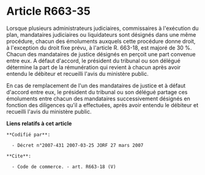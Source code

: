 # Article R663-35

Lorsque plusieurs administrateurs judiciaires, commissaires à l'exécution du plan, mandataires judiciaires ou liquidateurs
sont désignés dans une même procédure, chacun des émoluments auxquels cette procédure donne droit, à l'exception du droit
fixe prévu, à l'article R. 663-18, est majoré de 30 %. Chacun des mandataires de justice désignés en perçoit une part
convenue entre eux. A défaut d'accord, le président du tribunal ou son délégué détermine la part de la rémunération qui
revient à chacun après avoir entendu le débiteur et recueilli l'avis du ministère public.

En cas de remplacement de l'un des mandataires de justice et à défaut d'accord entre eux, le président du tribunal ou son
délégué partage ces émoluments entre chacun des mandataires successivement désignés en fonction des diligences qu'il a
effectuées, après avoir entendu le débiteur et recueilli l'avis du ministère public.

**Liens relatifs à cet article**

	**Codifié par**:

	  - Décret n°2007-431 2007-03-25 JORF 27 mars 2007

	**Cite**:

	  - Code de commerce. - art. R663-18 (V)
